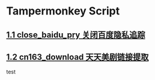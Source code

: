 # Tampermonkey Script
## [1.1 close_baidu_pry 关闭百度隐私追踪](./close_baidu_pry)

## [1.2 cn163_download 天天美剧链接提取](./cn163_download_all)
test
